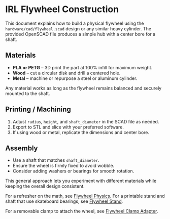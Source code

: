 # IRL Flywheel Construction

This document explains how to build a physical flywheel using the
`hardware/cad/flywheel.scad` design or any similar heavy cylinder. The provided
OpenSCAD file produces a simple hub with a center bore for a shaft.

## Materials

- **PLA or PETG** – 3D print the part at 100% infill for maximum weight.
- **Wood** – cut a circular disk and drill a centered hole.
- **Metal** – machine or repurpose a steel or aluminum cylinder.

Any material works as long as the flywheel remains balanced and securely
mounted to the shaft.

## Printing / Machining

1. Adjust `radius`, `height`, and `shaft_diameter` in the SCAD file as needed.
2. Export to STL and slice with your preferred software.
3. If using wood or metal, replicate the dimensions and center bore.

## Assembly

- Use a shaft that matches `shaft_diameter`.
- Ensure the wheel is firmly fixed to avoid wobble.
- Consider adding washers or bearings for smooth rotation.

This general approach lets you experiment with different materials while
keeping the overall design consistent.

For a refresher on the math, see [Flywheel Physics](flywheel-physics.md).
For a printable stand and shaft that use skateboard bearings, see
[Flywheel Stand](flywheel-stand.md).

For a removable clamp to attach the wheel, see [Flywheel Clamp Adapter](flywheel-adapter.md).

